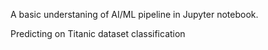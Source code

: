 A basic understaning of AI/ML pipeline in Jupyter notebook.

Predicting on Titanic dataset classification 
